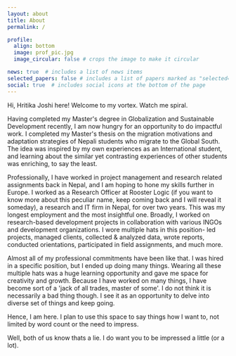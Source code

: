 ```yaml
---
layout: about
title: About
permalink: /

profile:
  align: bottom
  image: prof_pic.jpg
  image_circular: false # crops the image to make it circular

news: true  # includes a list of news items
selected_papers: false # includes a list of papers marked as "selected={true}"
social: true  # includes social icons at the bottom of the page
---
```


Hi, Hritika Joshi here! Welcome to my vortex. Watch me spiral.

Having completed my Master's degree in Globalization and Sustainable Development recently, I am now hungry for an opportunity to do impactful work. I completed my Master's thesis on the migration motivations and adaptation strategies of Nepali students who migrate to the Global South. The idea was inspired by my own experiences as an International student, and learning about the similar yet contrasting experiences of other students was enriching, to say the least. 

Professionally, I have worked in project management and research related assignments back in Nepal, and I am hoping to hone my skills further in Europe. I worked as a Research Officer at Rooster Logic (if you want to know more about this peculiar name, keep coming back and I will reveal it someday), a research and IT firm in Nepal, for over two years. This was my longest employment and the most insightful one. Broadly, I worked on research-based development projects in collaboration with various INGOs and development organizations. I wore multiple hats in this position- led projects, managed clients, collected & analyzed data, wrote reports, conducted orientations, participated in field assignments, and much more. 

Almost all of my professional commitments have been like that. I was hired in a specific position, but I ended up doing many things. Wearing all these multiple hats was a huge learning opportunity and gave me space for creativity and growth. Because I have worked on many things, I have become sort of a 'jack of all trades, master of some'. I do not think it is necessarily a bad thing though. I see it as an opportunity to delve into diverse set of things and keep going.

Hence, I am here. I plan to use this space to say things how I want to, not limited by word count or the need to impress. 

Well, both of us know thats a lie. I do want you to be impressed a little (or a lot).